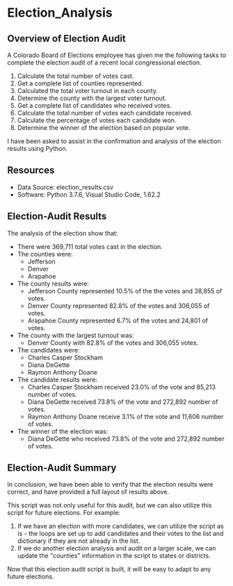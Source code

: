 # Election_Analysis

## Overview of Election Audit

A Colorado Board of Elections employee has given me the following tasks to complete the election audit of a recent local congressional election.

1. Calculate the total number of votes cast.
2. Get a complete list of counties represented.
3. Calculated the total voter turnout in each county.
4. Determine the county with the largest voter turnout.
5. Get a complete list of candidates who received votes.
6. Calculate the total number of votes each candidate received.
7. Calculate the percentage of votes each candidate won.
8. Determine the winner of the election based on popular vote.

I have been asked to assist in the confirmation and analysis of the election results using Python.

## Resources
- Data Source: election_results.csv
- Software: Python 3.7.6, Visual Studio Code, 1.62.2

## Election-Audit Results

The analysis of the election show that:
- There were 369,711 total votes cast in the election.
- The counties were:
    - Jefferson
    - Denver
    - Arapahoe
- The county results were:
    - Jefferson County represented 10.5% of the the votes and 38,855 of votes.
    - Denver County represented 82.8% of the votes and 306,055 of votes.
    - Arapahoe County represented 6.7% of the votes and 24,801 of votes.
- The county with the largest turnout was:
    - Denver County with 82.8% of the votes and 306,055 votes.
- The candidates were:
    - Charles Casper Stockham
    - Diana DeGette
    - Raymon Anthony Doane
- The candidate results were:
    - Charles Casper Stockham received 23.0% of the vote and 85,213 number of votes.
    - Diana DeGette received 73.8% of the vote and 272,892 number of votes.
    - Raymon Anthony Doane receive 3.1% of the vote and 11,606 number of votes.
- The winner of the election was:
    - Diana DeGette who received 73.8% of the vote and 272,892 number of votes.

## Election-Audit Summary

In conclusion, we have been able to verify that the election results were correct, and have provided a full layout of results above.

This script was not only useful for this audit, but we can also utilize this script for future elections. For example:

1. If we have an election with more candidates, we can utilize the script as is - the loops are set up to add candidates and their votes to the list and dictionary if they are not already in the list.
2. If we do another election analysis and audit on a larger scale, we can update the "counties" information in the script to states or districts.

Now that this election audit script is built, it will be easy to adapt to any future elections.
